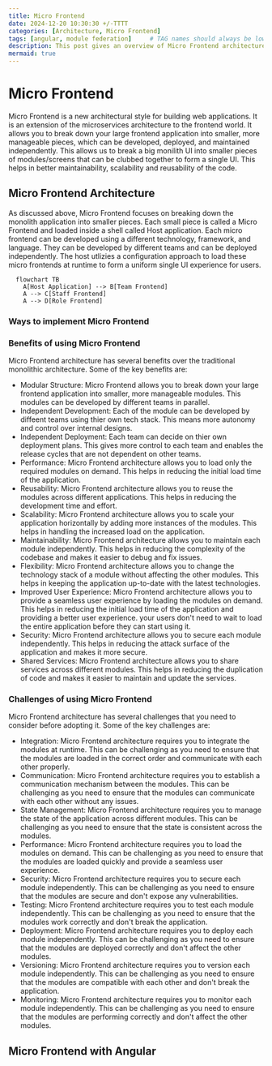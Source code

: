 ```yaml
---
title: Micro Frontend
date: 2024-12-20 10:30:30 +/-TTTT
categories: [Architecture, Micro Frontend]
tags: [angular, module federation]     # TAG names should always be lowercase
description: This post gives an overview of Micro Frontend architecture, its benefits, challenges and implementation.
mermaid: true
---
```


# Micro Frontend
Micro Frontend is a new architectural style for building web applications. It is an extension of the microservices architecture to the frontend world. It allows you to break down your large frontend application into smaller, more manageable pieces, which can be developed, deployed, and maintained independently.
This allows us to break a big monilith UI into smaller pieces of modules/screens that can be clubbed together to form a single UI. This helps in better maintainability, scalability and reusability of the code.


## Micro Frontend Architecture
As discussed above, Micro Frontend focuses on breaking down the monolith application into smaller pieces. Each small piece is called a Micro Frontend and loaded inside a shell called Host application.
Each micro frontend can be developed using a different technology, framework, and language. They can be developed by different teams and can be deployed independently. The host utlizies a configuration approach to load these micro frontends at runtime to form a uniform single UI experience for users.

```mermaid
  flowchart TB
    A[Host Application] --> B[Team Frontend]
    A --> C[Staff Frontend]
    A --> D[Role Frontend]
```

### Ways to implement Micro Frontend

### Benefits of using Micro Frontend
Micro Frontend architecture has several benefits over the traditional monolithic architecture. Some of the key benefits are:
 - Modular Structure: Micro Frontend allows you to break down your large frontend application into smaller, more manageable modules. This modules can be developed by different teams in parallel.
 - Independent Development: Each of the module can be developed by diffeent teams using thier own tech stack. This means more autonomy and control over internal designs.
 - Independent Deployment: Each team can decide on thier own deployment plans. This gives more control to each team and enables the release cycles that are not dependent on other teams.
 - Performance: Micro Frontend architecture allows you to load only the required modules on demand. This helps in reducing the initial load time of the application.
 - Reusability: Micro Frontend architecture allows you to reuse the modules across different applications. This helps in reducing the development time and effort.
 - Scalability: Micro Frontend architecture allows you to scale your application horizontally by adding more instances of the modules. This helps in handling the increased load on the application.
 - Maintainability: Micro Frontend architecture allows you to maintain each module independently. This helps in reducing the complexity of the codebase and makes it easier to debug and fix issues.
 - Flexibility: Micro Frontend architecture allows you to change the technology stack of a module without affecting the other modules. This helps in keeping the application up-to-date with the latest technologies.
 - Improved User Experience: Micro Frontend architecture allows you to provide a seamless user experience by loading the modules on demand. This helps in reducing the initial load time of the application and providing a better user experience. your users don't need to wait to load the entire application before they can start using it.
 - Security: Micro Frontend architecture allows you to secure each module independently. This helps in reducing the attack surface of the application and makes it more secure.
 - Shared Services: Micro Frontend architecture allows you to share services across different modules. This helps in reducing the duplication of code and makes it easier to maintain and update the services.

### Challenges of using Micro Frontend
Micro Frontend architecture has several challenges that you need to consider before adopting it. Some of the key challenges are:
 - Integration: Micro Frontend architecture requires you to integrate the modules at runtime. This can be challenging as you need to ensure that the modules are loaded in the correct order and communicate with each other properly.
 - Communication: Micro Frontend architecture requires you to establish a communication mechanism between the modules. This can be challenging as you need to ensure that the modules can communicate with each other without any issues.
 - State Management: Micro Frontend architecture requires you to manage the state of the application across different modules. This can be challenging as you need to ensure that the state is consistent across the modules.
 - Performance: Micro Frontend architecture requires you to load the modules on demand. This can be challenging as you need to ensure that the modules are loaded quickly and provide a seamless user experience.
 - Security: Micro Frontend architecture requires you to secure each module independently. This can be challenging as you need to ensure that the modules are secure and don't expose any vulnerabilities.
 - Testing: Micro Frontend architecture requires you to test each module independently. This can be challenging as you need to ensure that the modules work correctly and don't break the application.
 - Deployment: Micro Frontend architecture requires you to deploy each module independently. This can be challenging as you need to ensure that the modules are deployed correctly and don't affect the other modules.
 - Versioning: Micro Frontend architecture requires you to version each module independently. This can be challenging as you need to ensure that the modules are compatible with each other and don't break the application.
 - Monitoring: Micro Frontend architecture requires you to monitor each module independently. This can be challenging as you need to ensure that the modules are performing correctly and don't affect the other modules.

## Micro Frontend with Angular
